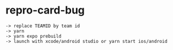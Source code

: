 # repro-card-bug

```
-> replace TEAMID by team id
-> yarn
-> yarn expo prebuild
-> launch with xcode/android studio or yarn start ios/android
```
